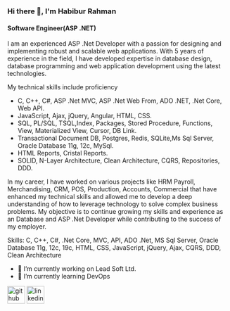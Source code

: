 ### Hi there 👋, I'm Habibur Rahman
#### Software Engineer(ASP .NET)

I am an experienced ASP .Net Developer with a passion for designing and implementing robust and scalable web applications. With 5 years of experience in the field, I have developed expertise in database design, database programming and web application development using the latest technologies.

My technical skills include proficiency 
- C, C++, C#, ASP .Net MVC, ASP .Net Web From, ADO .NET, .Net Core, Web API.
- JavaScript, Ajax, jQuery, Angular, HTML, CSS.
- SQL, PL/SQL, TSQL,Index, Packages, Stored Procedure, Functions, View, Materialized View, Cursor, DB Link.
- Transactional Document DB, Postgres, Redis, SQLite,Ms Sql Server, Oracle Database 11g, 12c, MySql. 
- HTML Reports, Cristal Reports.
- SOLID, N-Layer Architecture, Clean Architecture, CQRS, Repositories, DDD.

In my career, I have worked on various projects like HRM Payroll, Merchandising, CRM, POS, Production, Accounts, Commercial that have enhanced my technical skills and allowed me to develop a deep understanding of how to leverage technology to solve complex business problems. My objective is to continue growing my skills and experience as an Database and ASP .Net Developer while contributing to the success of my employer.

Skills: C, C++, C#, .Net Core, MVC, API, ADO .Net, MS Sql Server, Oracle Database 11g, 12c, 19c, HTML, CSS, JavaScript, jQuery, Ajax, CQRS, DDD, Clean Architecture

- 🔭 I’m currently working on Lead Soft Ltd. 
- 🌱 I’m currently learning DevOps 


[<img src='https://cdn.jsdelivr.net/npm/simple-icons@3.0.1/icons/github.svg' alt='github' height='40'>](https://github.com/https://github.com/Habib34seu)  [<img src='https://cdn.jsdelivr.net/npm/simple-icons@3.0.1/icons/linkedin.svg' alt='linkedin' height='40'>](https://www.linkedin.com/in/www.linkedin.com/in/seu-habib/)  

